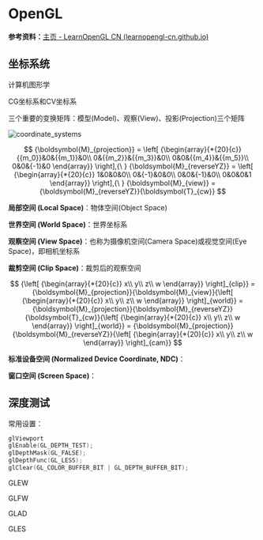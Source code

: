 # OpenGL

**参考资料：**[主页 - LearnOpenGL CN (learnopengl-cn.github.io)](https://learnopengl-cn.github.io/)

## 坐标系统

计算机图形学

CG坐标系和CV坐标系

三个重要的变换矩阵：模型(Model)、观察(View)、投影(Projection)三个矩阵

![coordinate_systems](https://learnopengl-cn.github.io/img/01/08/coordinate_systems.png)



$$
{\boldsymbol{M}_{projection}} = \left[ {\begin{array}{*{20}{c}}
{{m_0}}&0&{{m_1}}&0\\
0&{{m_2}}&{{m_3}}&0\\
0&0&{{m_4}}&{{m_5}}\\
0&0&{-1}&0
\end{array}} \right],{\ }
{\boldsymbol{M}_{reverseYZ}} = \left[ {\begin{array}{*{20}{c}}
1&0&0&0\\
0&{-1}&0&0\\
0&0&{-1}&0\\
0&0&0&1
\end{array}} \right],{\ }
{\boldsymbol{M}_{view}} = {\boldsymbol{M}_{reverseYZ}}{\boldsymbol{T}_{cw}}
$$

**局部空间 (Local Space)**：物体空间(Object Space)

**世界空间 (World Space)**：世界坐标系

**观察空间 (View Space)**：也称为摄像机空间(Camera Space)或视觉空间(Eye Space)，即相机坐标系

**裁剪空间 (Clip Space)**：裁剪后的观察空间

$$
{\left[ {\begin{array}{*{20}{c}}
x\\
y\\
z\\
w
\end{array}} \right]_{clip}} = {\boldsymbol{M}_{projection}}{\boldsymbol{M}_{view}}{\left[ {\begin{array}{*{20}{c}}
x\\
y\\
z\\
w
\end{array}} \right]_{world}} = {\boldsymbol{M}_{projection}}{\boldsymbol{M}_{reverseYZ}}{\boldsymbol{T}_{cw}}{\left[ {\begin{array}{*{20}{c}}
x\\
y\\
z\\
w
\end{array}} \right]_{world}} = {\boldsymbol{M}_{projection}}{\boldsymbol{M}_{reverseYZ}}{\left[ {\begin{array}{*{20}{c}}
x\\
y\\
z\\
w
\end{array}} \right]_{cam}}
$$


**标准设备空间 (Normalized Device Coordinate, NDC)**：

**窗口空间 (Screen Space)**：

## 深度测试

常用设置：

```C++
glViewport
glEnable(GL_DEPTH_TEST);
glDepthMask(GL_FALSE);
glDepthFunc(GL_LESS);
glClear(GL_COLOR_BUFFER_BIT | GL_DEPTH_BUFFER_BIT);
```

GLEW

GLFW

GLAD

GLES



